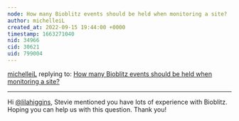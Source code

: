 ```yaml
---
node: How many Bioblitz events should be held when monitoring a site? 
author: michelleiL
created_at: 2022-09-15 19:44:00 +0000
timestamp: 1663271040
nid: 34966
cid: 30621
uid: 799004
---
```




[michelleiL](../profile/michelleiL) replying to: [How many Bioblitz events should be held when monitoring a site? ](../notes/michelleiL/09-15-2022/how-many-bioblitz-events-should-be-held-when-monitoring-a-site)

----
Hi [@lilahiggins](/profile/lilahiggins), Stevie mentioned you have lots of experience with Bioblitz. Hoping you can help us with this question. Thank you!